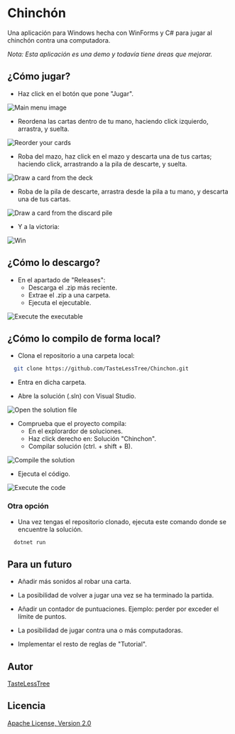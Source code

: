 # Chinchón

Una aplicación para Windows hecha con WinForms y C# para jugar al chinchón contra una computadora.

*Nota: Esta aplicación es una demo y todavía tiene áreas que mejorar.*

## ¿Cómo jugar?

- Haz click en el botón que pone "Jugar".

![Main menu image](assets/resources/main_menu.png)

- Reordena las cartas dentro de tu mano, haciendo click izquierdo, arrastra, y suelta.

![Reorder your cards](assets/resources/reorder.gif)

- Roba del mazo, haz click en el mazo y descarta una de tus cartas; haciendo click, arrastrando a la pila de descarte, y suelta.

![Draw a card from the deck](assets/resources/draw_from_deck.gif)

- Roba de la pila de descarte, arrastra desde la pila a tu mano, y descarta una de tus cartas.

![Draw a card from the discard pile](assets/resources/draw_from_pile.gif)

- Y a la victoria:

![Win](assets/resources/win.png)

## ¿Cómo lo descargo?

- En el apartado de "Releases":
	- Descarga el .zip más reciente.
	- Extrae el .zip a una carpeta.
	- Ejecuta el ejecutable.

![Execute the executable](assets/resources/executable.png)

## ¿Cómo lo compilo de forma local?

- Clona el repositorio a una carpeta local:
```bash
  git clone https://github.com/TasteLessTree/Chinchon.git
```

- Entra en dicha carpeta.

- Abre la solución (.sln) con Visual Studio.
 
![Open the solution file](assets/resources/open.gif)

- Comprueba que el proyecto compila:
	- En el explorardor de soluciones.
	- Haz click derecho en: Solución "Chinchon".
	- Compilar solución (ctrl. + shift + B).

![Compile the solution](assets/resources/compile.gif)

- Ejecuta el código.

![Execute the code](assets/resources/execute.gif)

### Otra opción

- Una vez tengas el repositorio clonado, ejecuta este comando donde se encuentre la solución.

```powershell
  dotnet run
```

## Para un futuro

- Añadir más sonidos al robar una carta.

- La posibilidad de volver a jugar una vez se ha terminado la partida.

- Añadir un contador de puntuaciones. Ejemplo: perder por exceder el límite de puntos.

- La posibilidad de jugar contra una o más computadoras.

- Implementar el resto de reglas de "Tutorial".

## Autor

[TasteLessTree](https://github.com/TasteLessTree)

## Licencia

[Apache License, Version 2.0](https://www.apache.org/licenses/LICENSE-2.0)